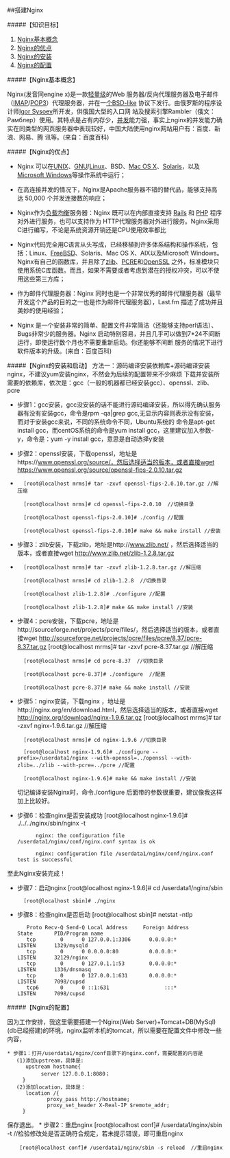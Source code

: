 ##搭建Nginx





#####【知识目标】

1. <a href="#Nginx基本概念">Nginx基本概念</a>
2. <a href="#Nginx的优点">Nginx的优点</a>
3. <a href="#Nginx的安装">Nginx的安装</a>
4. <a href="#Nginx的配置">Nginx的配置</a>


#####【<a name="Nginx基本概念" id="Nginx基本概念" ><font color=black>Nginx基本概念</font></a>】

Nginx(发音同engine x)是一款[轻量级](http://baike.baidu.com/link?url=Cex29kJQgnrZOovNVf_xVPOoa-oiXs_H3ZjDNhqE-u3e8KwiLd8XkTXC7MQ5qcjKxpMd5muUodtFv89TSoaW6a)的Web 服务器/反向代理服务器及电子邮件（[IMAP](http://baike.baidu.com/link?url=6SVN81vjf_rMrr0tHK9TExgGLPtfHDF-nzUlHb0AZ3AwWeyDmfEQ1OMlpOWxDI_ilwwVeI3KE-tPUfIkI4UrlK)/[POP3](http://baike.baidu.com/link?url=VIO3_nO9yW9JcNF4BbQPYsses6B1UU7EiDODvFHDU3nhGbTz9vGs6KZTuAGFvYrFrzKFFe0zUPl0FGNB5io70K)）代理服务器，并在一[个BSD-like](http://repoze.org/license.html) 协议下发行。由俄罗斯的程序设计师[Igor Sysoev](https://en.wikipedia.org/wiki/Igor_Sysoev)所开发，供俄国大型的入口网
站及搜索引擎Rambler（俄文：Рамблер）使用。其特点是占有内存少，[并发](http://baike.baidu.com/link?url=OM0t4QSPd6ZXhwtXhw3RLeJqN1K9Ujpt9RKxpMFPCngrTLiR7q5Ywv9nUiRRwbb_mx4NjpZwOVfUrGnR_919Rq)能力强，事实上nginx的并发能力确实在同类型的网页服务器中表现较好，中国大陆使用nginx网站用户有：百度、新浪、网易、腾
讯等。(来自：百度百科)

#####【<a name="Nginx的优点" id="Nginx的优点"><font color=black>Nginx的优点</font></a>】   

  * Nginx 可以在[UNIX](http://www.unix.org/)、[GNU](http://www.gnu.org/)/[Linux](http://www.linux.org/)、BSD、[Mac OS X](http://www.iplaysoft.com/osx-yosemite.html)、[Solaris](http://www.oracle.com/technetwork/server-storage/solaris11/downloads/index.html)，以及[Microsoft Windows](http://www.microsoft.com/zh-cn)等操作系统中运行；
 
* 在高连接并发的情况下，Nginx是Apache服务器不错的替代品，能够支持高达 50,000 个并发连接数的响应；
  
* Nginx作为[负载均衡](http://baike.baidu.com/link?url=TwmFOgB_mGNM395S-n3tNwN55DylIqZi7_bVxNivF5hdsCdCQrnHQS71N9yYfn8ROSRkDVnTnOQjz9vhHzXOYq)服务器：Nginx 既可以在内部直接支持 [Rails](http://rubyonrails.org/) 和 [PHP](http://www.php.net/) 程序对外进行服务，也可以支持作为 HTTP代理服务器对外进行服务。Nginx采用C进行编写，不论是系统资源开销还是CPU使用效率都比
  
* Nginx代码完全用C语言从头写成，已经移植到许多体系结构和操作系统，包括：Linux、[FreeBSD](http://www.freebsd.org/)、Solaris、Mac OS X、AIX以及Microsoft Windows。Nginx有自己的函数库，并且除了[zlib](http://www.zlib.net/)、[PCRE](http://sourceforge.net/projects/pcre/files/)和[OpenSSL](https://www.openssl.org/source/)
    之外，标准模块只使用系统C库函数。而且，如果不需要或者考虑到潜在的授权冲突，可以不使用这些第三方库；
  
* 作为邮件代理服务器：Nginx 同时也是一个非常优秀的邮件代理服务器（最早开发这个产品的目的之一也是作为邮件代理服务器），Last.fm 描述了成功并且美妙的使用经验；
  
* Nginx 是一个安装非常的简单、配置文件非常简洁（还能够支持perl语法）、Bugs非常少的服务器。Nginx 启动特别容易，并且几乎可以做到7*24不间断运行，即使运行数个月也不需要重新启动。你还能够不间断
    服务的情况下进行软件版本的升级。(来自：百度百科)
 

#####【<a name="Nginx的安装和启动" id="Nginx的安装和启动"><font color=black>Nginx的安装和启动</font></a>】
方法一：源码编译安装依赖库+源码编译安装nginx，不建议yum安装nginx，不然会为后续的配置带来不少麻烦
    下载并安装所需要的依赖库，依次是：gcc（一般的机器都已经安装gcc）、openssl、zlib、pcre

* 步骤1：gcc安装，gcc没安装的话不能进行源码编译安装，所以得先确认服务器有没有安装gcc，命令是rpm -qa|grep gcc,无显示内容则表示没有安装，而对于安装gcc来说，不同的系统命令不同，Ubuntu系统的
     命令是apt-get install gcc，而centOS系统的命令是yum install gcc，这里建议加入参数-y，命令是：yum -y install gcc，意思是自动选择y安装

* 步骤2：openssl安装，下载openssl，地址是https://www.openssl.org/source/，然后选择适当的版本，或者直接wget https://www.openssl.org/source/openssl-fips-2.0.10.tar.gz
* 
        [root@localhost mrms]# tar -zxvf openssl-fips-2.0.10.tar.gz //解压缩
       
        [root@localhost mrms]# cd openssl-fips-2.0.10  //切换目录

        [root@localhost openssl-fips-2.0.10]# ./config //配置
        
        [root@localhost openssl-fips-2.0.10]# make && make install //安装
            
* 步骤3：zlib安装，下载zlib，地址是http://www.zlib.net/ ，然后选择适当的版本，或者直接wget http://www.zlib.net/zlib-1.2.8.tar.gz
* 
        [root@localhost mrms]# tar -zxvf zlib-1.2.8.tar.gz //解压缩

        [root@localhost mrms]# cd zlib-1.2.8  //切换目录
        
        [root@localhost zlib-1.2.8]# ./configure //配置
        
        [root@localhost zlib-1.2.8]# make && make install //安装

* 步骤4：pcre安装，下载pcre，地址是http://sourceforge.net/projects/pcre/files/，然后选择适当的版本，或者直接wget http://sourceforge.net/projects/pcre/files/pcre/8.37/pcre-8.37.tar.gz
        [root@localhost mrms]# tar -zxvf pcre-8.37.tar.gz  //解压缩

        [root@localhost mrms]# cd pcre-8.37  //切换目录
        
        [root@localhost pcre-8.37]# ./configure  //配置
        
        [root@localhost pcre-8.37]# make && make install //安装
        
* 步骤5：nginx安装，下载nginx ，地址是http://nginx.org/en/download.html，然后选择适当的版本，或者直接wget http://nginx.org/download/nginx-1.9.6.tar.gz
        [root@localhost mrms]# tar -zxvf nginx-1.9.6.tar.gz //解压缩

        [root@localhost mrms]# cd nginx-1.9.6 //切换目录
        
        [root@localhost nginx-1.9.6]# ./configure --prefix=/userdata1/nginx --with-openssl=../openssl --with-zlib=../zlib --with-pcre=../pcre //配置
        
        [root@localhost nginx-1.9.6]# make && make install //安装
        
    切记编译安装Nginx时，命令./configure 后面带的参数很重要，建议像我这样加上比较好。

* 步骤6：检查nginx是否安装成功
        [root@localhost nginx-1.9.6]# ./../../nginx/sbin/nginx -t

            nginx: the configuration file /userdata1/nginx/conf/nginx.conf syntax is ok
             
            nginx: configuration file /userdata1/nginx/conf/nginx.conf test is successful
            
            
至此Nginx安装完成！
    

* 步骤7：启动nginx
        [root@localhost nginx-1.9.6]# cd /userdata1/nginx/sbin

        [root@localhost sbin]# ./nginx
    
* 步骤8：检查nginx是否启动
        [root@localhost sbin]# netstat -ntlp

         Proto Recv-Q Send-Q Local Address     Foreign Address           State       PID/Program name
         tcp        0      0 127.0.0.1:3306      0.0.0.0:*               LISTEN      1329/mysqld     
         tcp        0      0 0.0.0.0:80          0.0.0.0:*               LISTEN      32129/nginx     
         tcp        0      0 127.0.1.1:53        0.0.0.0:*               LISTEN      1336/dnsmasq    
         tcp        0      0 127.0.0.1:631       0.0.0.0:*               LISTEN      7098/cupsd      
         tcp6       0      0 ::1:631                  :::*               LISTEN      7098/cupsd 
    
#####【<a name="Nginx的配置" id="Nginx的配置"><font color=black>Nginx的配置</font></a>】   

 因为工作安排，我这里需要搭建一个Nginx(Web Server)+Tomcat+DB(MySql)(db已经搭建)的环境，nginx监听本机的tomcat，所以需要在配置文件中修改一些内容，
   
    * 步骤1：打开/userdata1/nginx/conf目录下的nginx.conf，需要配置的内容是
       (1)添加upstream，具体是:
          upstream hostname{
               server 127.0.0.1:8080；
         }
       (2)添加location，具体是：
          location /{
                 proxy_pass http://hostname;
                 proxy_set_header X-Real-IP $remote_addr;
         }
 保存退出。
    * 步骤2：重启nginx
        [root@localhost conf]# /userdata1/nginx/sbin -t  //检验修改处是否正确符合规定，若未提示错误，即可重启nginx

        [root@localhost conf]# /userdata1/nginx/sbin -s reload  //重启nginx
 

